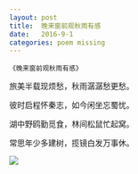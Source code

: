 ```yaml
---
layout: post
title:  晚来窗前观秋雨有感
date:   2016-9-1
categories: poem missing
---
```

`《晚来窗前观秋雨有感》`

旅美半载现烦愁，秋雨潺潺愁更愁。

彼时启程怀秦志，如今闲坐忘蜀忧。

湖中野鸥勤觅食，林间松鼠忙起窝。

常思年少多建树，揽镜白发万事休。

<!--more-->

![]({{site.url}}/Images/23.png)

<script>
  (function(i,s,o,g,r,a,m){i['GoogleAnalyticsObject']=r;i[r]=i[r]||function(){
  (i[r].q=i[r].q||[]).push(arguments)},i[r].l=1*new Date();a=s.createElement(o),
  m=s.getElementsByTagName(o)[0];a.async=1;a.src=g;m.parentNode.insertBefore(a,m)
  })(window,document,'script','https://www.google-analytics.com/analytics.js','ga');

  ga('create', 'UA-85986843-1', 'auto');
  ga('send', 'pageview');

</script>